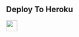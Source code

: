 

## Deploy To Heroku

<a href="https://heroku.com/deploy?template=https://github.com/TIGER7815/TIGER2">
     <img height="30px" src="https://img.shields.io/badge/Deploy%20To%20Heroku-blueviolet?style=for-the-badge&logo=heroku">
  </a>
